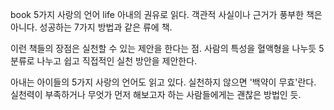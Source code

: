 book
5가지 사랑의 언어
life
아내의 권유로 읽다. 객관적 사실이나 근거가 풍부한 책은 아니다. 성공하는 7가지 방법과 같은 류에 책.

이런 책들의 장점은 실천할 수 있는 제안을 한다는 점. 사람의 특성을 혈액형을 나누듯 5분류로 나누고 쉽고 직접적인 실천 방안을 제안한다.

아내는 아이들의 5가지 사랑의 언어도 읽고 있다. 실천하지 않으면 '백약이 무효'란다. 실천력이 부족하거나 무엇가 먼저 해보고자 하는 사람들에게는 괜찮은 방법인 듯.
